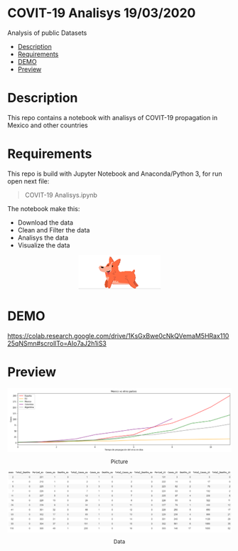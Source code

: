 
# COVIT-19 Analisys 19/03/2020 <!-- omit in toc -->

Analysis of public Datasets

- [Description](#description)
- [Requirements](#requirements)
- [DEMO](#demo)
- [Preview](#preview)

# Description
This repo contains a notebook with analisys of COVIT-19 propagation in Mexico and other countries

# Requirements
This repo is build with Jupyter Notebook and Anaconda/Python 3, for run open next file:

> COVIT-19 Analisys.ipynb

The notebook make this:
* Download the data
* Clean and Filter the data
* Analisys the data
* Visualize the data

<div align="center">
  <img src="images/Screenshot_3.png">
</div>

# DEMO
https://colab.research.google.com/drive/1KsGxBwe0cNkQVemaM5HRax11025qNSmn#scrollTo=AIo7aJ2h1iS3

# Preview

<div align="center">
  <img src="images/Screenshot_1.png">
  <small><p>Picture</p></small>
</div>

<div align="center">
  <img src="images/Screenshot_2.png">
  <small><p>Data</p></small>
</div>